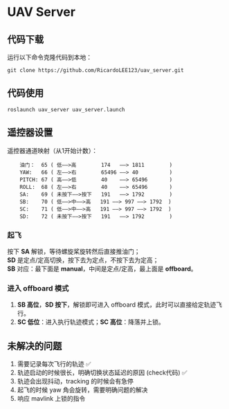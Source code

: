# UAV Server

## 代码下载
运行以下命令克隆代码到本地：
```
git clone https://github.com/RicardoLEE123/uav_server.git

```

## 代码使用
```
roslaunch uav_server uav_server.launch
```


## 遥控器设置

遥控器通道映射（从1开始计数）：  
```
    油门：  65 ( 低——>高        174   ——> 1811        )
    YAW:   66 ( 左——>右        65496 ——> 40          )
    PITCH: 67 ( 高——>低        40    ——> 65496       )
    ROLL:  68 ( 左——>右        40    ——> 65496       )
    SA:    69 ( 未按下——>按下   191   ——> 1792        )
    SB:    70 ( 低——>中——>高   191 ——> 997 ——> 1792  )
    SC:    71 ( 低——>中——>高   191 ——> 997 ——> 1792  )
    SD:    72 ( 未按下——>按下   191   ——> 1792        )
```

### 起飞
按下 **SA** 解锁，等待螺旋桨旋转然后直接推油门；  
**SD** 是定点/定高切换，按下去为定点，不按下去为定高；  
**SB** 对应：最下面是 **manual**，中间是定点/定高，最上面是 **offboard**。

### 进入 offboard 模式
1. **SB 高位**，**SD 按下**，解锁即可进入 offboard 模式，此时可以直接给定轨迹飞行。  
2. **SC 低位**：进入执行轨迹模式；**SC 高位**：降落并上锁。



## 未解决的问题
1. 需要记录每次飞行的轨迹 ✅  
2. 轨迹启动的时候很长，明确切换状态延迟的原因 (check代码) ✅  
3. 轨迹会出现抖动，tracking 的时候会有急停  
4. 起飞的时候 yaw 角会旋转，需要明确问题的解决  
5. 响应 mavlink 上锁的指令  


